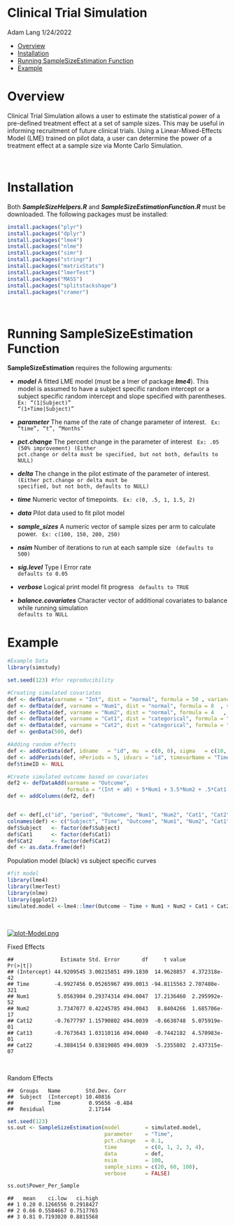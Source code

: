 Clinical Trial Simulation
================
Adam Lang
1/24/2022

-   [Overview](#overview)
-   [Installation](#installation)
-   [Running SampleSizeEstimation
    Function](#running-samplesizeestimation-function)
-   [Example](#example)

Overview
========

Clinical Trial Simulation allows a user to estimate the statistical
power of a pre-defined treatment effect at a set of sample sizes. This
may be useful in informing recruitment of future clinical trials. Using
a Linear-Mixed-Effects Model (LME) trained on pilot data, a user can
determine the power of a treatment effect at a sample size via Monte
Carlo Simulation.

<br>

Installation
============

Both ***SampleSizeHelpers.R*** and ***SampleSizeEstimationFunction.R***
must be downloaded. The following packages must be installed:

``` r
install.packages("plyr")
install.packages("dplyr")
install.packages("lme4")
install.packages("nlme")
install.packages("simr")
install.packages("stringr")
install.packages("matrixStats")
install.packages("lmerTest")
install.packages("MASS") 
install.packages("splitstackshape") 
install.packages("cramer")
```

<br>

Running SampleSizeEstimation Function
=====================================

**SampleSizeEstimation** requires the following arguments:

-   ***model*** A fitted LME model (must be a lmer of package
    ***lme4***). This model is assumed to have a subject specific random
    intercept or a subject specific random intercept and slope specified
    with parentheses. <code> Ex: “(1\|Subject)” “(1+Time\|Subject)”
    </code>

-   ***parameter*** The name of the rate of change parameter of
    interest. <code> Ex: “time”, “t”, “Months” </code>

-   ***pct.change*** The percent change in the parameter of interest
    <code> Ex: .05 (50% improvement) (Either pct.change or delta must be
    specified, but not both, defaults to NULL) </code>

-   ***delta*** The change in the pilot estimate of the parameter of
    interest. <code> (Either pct.change or delta must be specified, but
    not both, defaults to NULL) </code>

-   ***time*** Numeric vector of timepoints. <code> Ex: c(0, .5, 1,
    1.5, 2) </code>

-   ***data*** Pilot data used to fit pilot model

-   ***sample\_sizes*** A numeric vector of sample sizes per arm to
    calculate power. <code> Ex: c(100, 150, 200, 250) </code>

-   ***nsim*** Number of iterations to run at each sample size <code>
    (defaults to 500) </code>

-   ***sig.level*** Type I Error rate <code> defaults to 0.05 </code>

-   ***verbose*** Logical print model fit progress <code> defaults to
    TRUE </code>

-   ***balance.covariates*** Character vector of additional covariates
    to balance while running simulation <code> defaults to NULL </code>

Example
=======

``` r
#Example Data
library(simstudy)

set.seed(123) #for reproducibility

#Creating simulated covariates
def <- defData(varname = "Int", dist = "normal", formula = 50 , variance = 1, id = "id")
def <- defData(def, varname = "Num1", dist = "normal", formula = 8  , variance = 2, id = "id")
def <- defData(def, varname = "Num2", dist = "normal", formula = 4   , variance  = 1, id = "id")
def <- defData(def, varname = "Cat1", dist = "categorical", formula = ".25 ;.25;.5", id = "id")
def <- defData(def, varname = "Cat2", dist = "categorical", formula = ".5;.5", id = "id")
def <- genData(500, def)

#Adding random effects
def <- addCorData(def, idname   = "id", mu  = c(0, 0), sigma   = c(10, 1), rho = -.5, corstr = "cs", cnames = c("a0", "a1"))
def <- addPeriods(def, nPeriods = 5, idvars = "id", timevarName = "Time")
def$timeID <- NULL

#Create simulated outcome based on covariates
def2 <- defDataAdd(varname = "Outcome", 
                   formula = "(Int + a0) + 5*Num1 + 3.5*Num2 + .5*Cat1 - 5*Cat2 + (-5 + a1)*period", variance = 5)
def <- addColumns(def2, def)


def <- def[,c("id", "period", "Outcome", "Num1", "Num2", "Cat1", "Cat2")]
colnames(def) <- c("Subject", "Time", "Outcome", "Num1", "Num2", "Cat1", "Cat2")
def$Subject   <- factor(def$Subject)
def$Cat1      <- factor(def$Cat1)
def$Cat2      <- factor(def$Cat2)
def <- as.data.frame(def)
```

Population model (black) vs subject specific curves

``` r
#fit model
library(lme4)
library(lmerTest)
library(nlme)
library(ggplot2)
simulated.model <-lme4::lmer(Outcome ~ Time + Num1 + Num2 + Cat1 + Cat2 + (1 + Time|Subject), def)
```

<br>

[![plot-Model.png](https://i.postimg.cc/7LjRdFBG/plot-Model.png)](https://postimg.cc/kVFwtpPq)

Fixed Effects

    ##               Estimate Std. Error       df     t value      Pr(>|t|)
    ## (Intercept) 44.9209545 3.00215851 499.1830  14.9628857  4.372318e-42
    ## Time        -4.9927456 0.05265967 499.0013 -94.8115563 2.707480e-321
    ## Num1         5.0563904 0.29374314 494.0047  17.2136460  2.295992e-52
    ## Num2         3.7347077 0.42245785 494.0043   8.8404266  1.685706e-17
    ## Cat12       -0.7677797 1.15790802 494.0039  -0.6630748  5.075919e-01
    ## Cat13       -0.7673643 1.03110116 494.0040  -0.7442182  4.570983e-01
    ## Cat22       -4.3884154 0.83819085 494.0039  -5.2355802  2.437315e-07

<br>

Random Effects

    ##  Groups   Name        Std.Dev. Corr  
    ##  Subject  (Intercept) 10.40816       
    ##           Time         0.95656 -0.484
    ##  Residual              2.17144

``` r
set.seed(123)
ss.out <- SampleSizeEstimation(model        = simulated.model,
                               parameter    = "Time",
                               pct.change   = 0.1,
                               time         = c(0, 1, 2, 3, 4),
                               data         = def,
                               nsim         = 100,
                               sample_sizes = c(20, 60, 100),
                               verbose      = FALSE)
```

``` r
ss.out$Power_Per_Sample
```

    ##   mean    ci.low   ci.high
    ## 1 0.20 0.1266556 0.2918427
    ## 2 0.66 0.5584667 0.7517765
    ## 3 0.81 0.7193020 0.8815568
